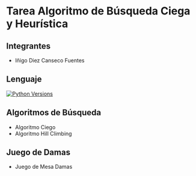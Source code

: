# Tarea Algoritmo de Búsqueda Ciega y Heurística

## Integrantes

- Iñigo Diez Canseco Fuentes

## Lenguaje

[![Python Versions](https://img.shields.io/badge/python-3.6%20%7C%203.7%20%7C%203.8-blue)](https://www.python.org/downloads/release/python-382/)

## Algoritmos de Búsqueda

- Algoritmo Ciego
- Algoritmo Hill Climbing

## Juego de Damas

- Juego de Mesa Damas

